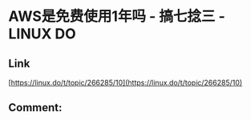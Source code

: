 # AWS是免费使用1年吗 - 搞七捻三 - LINUX DO
## Link 
 [https://linux.do/t/topic/266285/10](https://linux.do/t/topic/266285/10) 
 ## Comment: